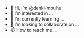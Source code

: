 - 👋 Hi, I’m @denki-mouhu
- 👀 I’m interested in ...
- 🌱 I’m currently learning ...
- 💞️ I’m looking to collaborate on ...
- 📫 How to reach me ...

<!---
denki-mouhu/denki-mouhu is a ✨ special ✨ repository because its `README.md` (this file) appears on your GitHub profile.
You can click the Preview link to take a look at your changes.
--->
